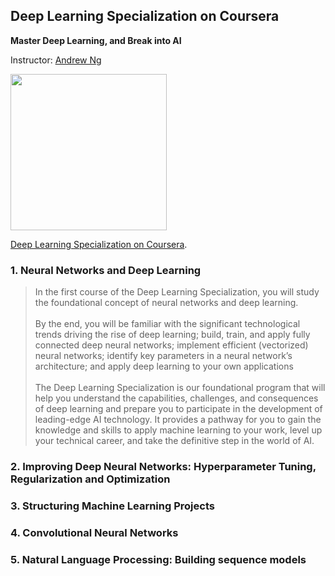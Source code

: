 ## Deep Learning Specialization on Coursera

**Master Deep Learning, and Break into AI**

Instructor: [Andrew Ng](http://www.andrewng.org/)

<img src='https://user-images.githubusercontent.com/55765292/172779277-74c759a2-ec30-4331-bd1c-4e2ad530c1b5.png' width=250 height=250>

[Deep Learning Specialization on Coursera](https://www.coursera.org/specializations/deep-learning).

### 1. Neural Networks and Deep Learning
>In the first course of the Deep Learning Specialization, you will study the foundational concept of neural networks and deep learning.
><br><br>By the end, you will be familiar with the significant technological trends driving the rise of deep learning; build, train, and apply fully connected deep neural networks; implement efficient (vectorized) neural networks; identify key parameters in a neural network’s architecture; and apply deep learning to your own applications
><br><br>The Deep Learning Specialization is our foundational program that will help you understand the capabilities, challenges, and consequences of deep learning and prepare you to participate in the development of leading-edge AI technology. It provides a pathway for you to gain the knowledge and skills to apply machine learning to your work, level up your technical career, and take the definitive step in the world of AI.

### 2. Improving Deep Neural Networks: Hyperparameter Tuning, Regularization and Optimization
### 3. Structuring Machine Learning Projects
### 4. Convolutional Neural Networks
### 5. Natural Language Processing: Building sequence models
